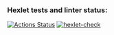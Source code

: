 ### Hexlet tests and linter status:
[![Actions Status](https://github.com/Diktator12/frontend-project-11/actions/workflows/hexlet-check.yml/badge.svg)](https://github.com/Diktator12/frontend-project-11/actions) [![hexlet-check](https://github.com/Diktator12/frontend-project-11/actions/workflows/hexlet-check.yml/badge.svg)](https://github.com/Diktator12/frontend-project-11/actions/workflows/hexlet-check.yml)